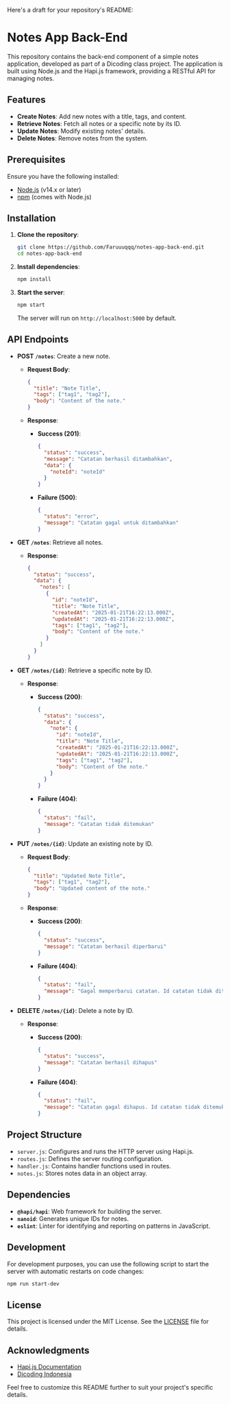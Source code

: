 Here's a draft for your repository's README:

# Notes App Back-End

This repository contains the back-end component of a simple notes application, developed as part of a Dicoding class project. The application is built using Node.js and the Hapi.js framework, providing a RESTful API for managing notes.

## Features

- **Create Notes**: Add new notes with a title, tags, and content.
- **Retrieve Notes**: Fetch all notes or a specific note by its ID.
- **Update Notes**: Modify existing notes' details.
- **Delete Notes**: Remove notes from the system.

## Prerequisites

Ensure you have the following installed:

- [Node.js](https://nodejs.org/) (v14.x or later)
- [npm](https://www.npmjs.com/) (comes with Node.js)

## Installation

1. **Clone the repository**:

   ```bash
   git clone https://github.com/Faruuuqqq/notes-app-back-end.git
   cd notes-app-back-end
   ```

2. **Install dependencies**:

   ```bash
   npm install
   ```

3. **Start the server**:

   ```bash
   npm start
   ```

   The server will run on `http://localhost:5000` by default.

## API Endpoints

- **POST `/notes`**: Create a new note.
  - **Request Body**:

    ```json
    {
      "title": "Note Title",
      "tags": ["tag1", "tag2"],
      "body": "Content of the note."
    }
    ```

  - **Response**:
    - **Success (201)**:

      ```json
      {
        "status": "success",
        "message": "Catatan berhasil ditambahkan",
        "data": {
          "noteId": "noteId"
        }
      }
      ```

    - **Failure (500)**:

      ```json
      {
        "status": "error",
        "message": "Catatan gagal untuk ditambahkan"
      }
      ```

- **GET `/notes`**: Retrieve all notes.
  - **Response**:

    ```json
    {
      "status": "success",
      "data": {
        "notes": [
          {
            "id": "noteId",
            "title": "Note Title",
            "createdAt": "2025-01-21T16:22:13.000Z",
            "updatedAt": "2025-01-21T16:22:13.000Z",
            "tags": ["tag1", "tag2"],
            "body": "Content of the note."
          }
        ]
      }
    }
    ```

- **GET `/notes/{id}`**: Retrieve a specific note by ID.
  - **Response**:
    - **Success (200)**:

      ```json
      {
        "status": "success",
        "data": {
          "note": {
            "id": "noteId",
            "title": "Note Title",
            "createdAt": "2025-01-21T16:22:13.000Z",
            "updatedAt": "2025-01-21T16:22:13.000Z",
            "tags": ["tag1", "tag2"],
            "body": "Content of the note."
          }
        }
      }
      ```

    - **Failure (404)**:

      ```json
      {
        "status": "fail",
        "message": "Catatan tidak ditemukan"
      }
      ```

- **PUT `/notes/{id}`**: Update an existing note by ID.
  - **Request Body**:

    ```json
    {
      "title": "Updated Note Title",
      "tags": ["tag1", "tag2"],
      "body": "Updated content of the note."
    }
    ```

  - **Response**:
    - **Success (200)**:

      ```json
      {
        "status": "success",
        "message": "Catatan berhasil diperbarui"
      }
      ```

    - **Failure (404)**:

      ```json
      {
        "status": "fail",
        "message": "Gagal memperbarui catatan. Id catatan tidak ditemukan"
      }
      ```

- **DELETE `/notes/{id}`**: Delete a note by ID.
  - **Response**:
    - **Success (200)**:

      ```json
      {
        "status": "success",
        "message": "Catatan berhasil dihapus"
      }
      ```

    - **Failure (404)**:

      ```json
      {
        "status": "fail",
        "message": "Catatan gagal dihapus. Id catatan tidak ditemukan"
      }
      ```

## Project Structure

- `server.js`: Configures and runs the HTTP server using Hapi.js.
- `routes.js`: Defines the server routing configuration.
- `handler.js`: Contains handler functions used in routes.
- `notes.js`: Stores notes data in an object array.

## Dependencies

- **`@hapi/hapi`**: Web framework for building the server.
- **`nanoid`**: Generates unique IDs for notes.
- **`eslint`**: Linter for identifying and reporting on patterns in JavaScript.

## Development

For development purposes, you can use the following script to start the server with automatic restarts on code changes:

```bash
npm run start-dev
```

## License

This project is licensed under the MIT License. See the [LICENSE](LICENSE) file for details.

## Acknowledgments

- [Hapi.js Documentation](https://hapi.dev/)
- [Dicoding Indonesia](https://www.dicoding.com/)

Feel free to customize this README further to suit your project's specific details. 
